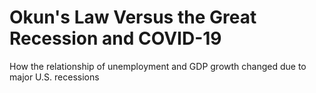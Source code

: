# Okun's Law Versus the Great Recession and COVID-19
How the relationship of unemployment and GDP growth changed due to major U.S. recessions

